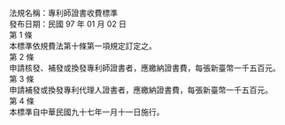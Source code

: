 法規名稱：專利師證書收費標準  
發布日期：民國 97 年 01 月 02 日  
第 1 條  
本標準依規費法第十條第一項規定訂定之。  
第 2 條  
申請核發、補發或換發專利師證書者，應繳納證書費，每張新臺幣一千五百元。  
第 3 條  
申請補發或換發專利代理人證書者，應繳納證書費，每張新臺幣一千五百元。  
第 4 條  
本標準自中華民國九十七年一月十一日施行。  


